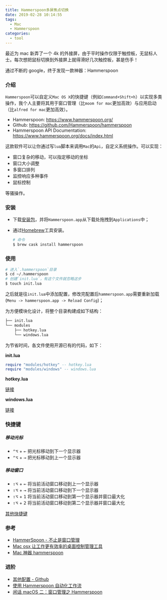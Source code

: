 ```yaml
---
title: Hammerspoon多屏焦点切换
date: 2019-02-28 10:14:55
tags:
  - Mac
  - Hammerspoon
categories:
  - tool
---
```


最近为 mac 新弄了一个 4k 的外接屏，由于平时操作仅限于触控板，无鼠标人士。每次想把鼠标切换到外接屏上就得滑好几次触控板，甚是伤手！

通过不断的 google，终于发现一款神器：Hammerspoon

<!-- more -->

### 介绍

`Hammerspoon`可以自定义`Mac OS X`的快捷键（例如`Command+Shift+h`）以实现多类操作，我个人主要将其用于窗口管理（比`moom for mac`更加高效）与应用启动（比`alfred for mac`更加高效）。

- Hammerspoon: https://www.hammerspoon.org/
- Github: https://github.com/Hammerspoon/hammerspoon
- Hammerspoon API Documentation: https://www.hammerspoon.org/docs/index.html

这款软件可以让你通过写`lua`脚本来调用`Mac`的`Api`，自定义系统操作。可以实现：

- 窗口复杂的移动，可以指定移动的坐标
- 窗口大小调整
- 多窗口排列
- 监控响应多种事件
- 鼠标控制

等骚操作。

### 安装

- 下载[安装包](https://github.com/Hammerspoon/hammerspoon/releases/)，并将`Hammerspoon.app`从下载处拖拽到`Applications`中；

- 通过[Homebrew](https://brew.sh/)工具安装。

  ```bash
  # 命令
  $ brew cask install hammerspoon
  ```

### 使用

```bash
# 进入`.hammerspoon`目录
$ cd ~/.hammerspoon
# 创建`init.lua`，有这个文件就忽略这步
$ touch init.lua
```

之后就是往`init.lua`中添加配置，修改完配置后`hammerspoon.app`需要重新加载(`Menu -> hammerspoon.app -> Reload Config`)；

为方便模块化设计，将整个目录构建成如下结构：

```bash
├── init.lua
└── modules
    ├── hotkey.lua
    └── windows.lua
```

为节省时间，各文件使用开源已有的代码，如下：

**init.lua**

```lua
require "modules/hotkey" -- hotkey.lua
require "modules/windows" -- windows.lua
```

**hotkey.lua**

[链接](https://github.com/007sair/hammerspoon/blob/master/modules/hotkey.lua)

**windows.lua**

[链接](https://github.com/007sair/hammerspoon/blob/master/modules/windows.lua)

### 快捷键

##### 移动光标

- <kbd>⌃</kbd><kbd>⌥</kbd> + <kbd>←</kbd> 把光标移动到下一个显示器
- <kbd>⌃</kbd><kbd>⌥</kbd> + <kbd>→</kbd> 把光标移动到上一个显示器

##### 移动窗口

- <kbd>⇧</kbd><kbd>⌥</kbd> + <kbd>←</kbd> 将当前活动窗口移动到上一个显示器
- <kbd>⇧</kbd><kbd>⌥</kbd> + <kbd>→</kbd> 将当前活动窗口移动到下一个显示器
- <kbd>⇧</kbd><kbd>⌥</kbd> + <kbd>1</kbd> 将当前活动窗口移动到第一个显示器并窗口最大化
- <kbd>⇧</kbd><kbd>⌥</kbd> + <kbd>2</kbd> 将当前活动窗口移动到第二个显示器并窗口最大化

[其他快捷键](https://github.com/007sair/hammerspoon/blob/master/README_zh-CN.md)

### 参考

- [HammerSpoon - 不止是窗口管理](https://www.jianshu.com/p/e9d0e82d901d)
- [Mac osx 让工作更有效率的桌面控制管理工具](https://xiking.win/2018/07/18/desktop-automation-tools-for-mac/)
- [Mac 神器 hammerspoon](https://seanxp.com/2016/05/mac-hammerspoon/)

### 进阶

- [其他配置 - Github](https://github.com/S1ngS1ng/HammerSpoon/blob/master/README-cn.md)
- [使用 Hammerspoon 自动化工作流](https://liuhao.im/chinese/2017/06/02/%E4%BD%BF%E7%94%A8Hammerspoon%E8%87%AA%E5%8A%A8%E5%8C%96%E5%B7%A5%E4%BD%9C%E6%B5%81.html)
- [闲话 macOS 二：窗口管理之 Hammerspoon](https://jeoygin.org/2017/12/10/customize-macOS-2/)
